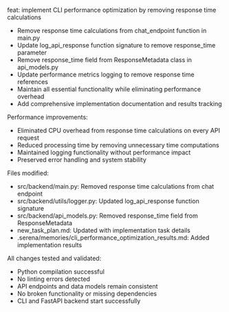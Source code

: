 feat: implement CLI performance optimization by removing response time calculations

- Remove response time calculations from chat_endpoint function in main.py
- Update log_api_response function signature to remove response_time parameter
- Remove response_time field from ResponseMetadata class in api_models.py
- Update performance metrics logging to remove response time references
- Maintain all essential functionality while eliminating performance overhead
- Add comprehensive implementation documentation and results tracking

Performance improvements:
- Eliminated CPU overhead from response time calculations on every API request
- Reduced processing time by removing unnecessary time computations
- Maintained logging functionality without performance impact
- Preserved error handling and system stability

Files modified:
- src/backend/main.py: Removed response time calculations from chat endpoint
- src/backend/utils/logger.py: Updated log_api_response function signature
- src/backend/api_models.py: Removed response_time field from ResponseMetadata
- new_task_plan.md: Updated with implementation task details
- .serena/memories/cli_performance_optimization_results.md: Added implementation results

All changes tested and validated:
- Python compilation successful
- No linting errors detected
- API endpoints and data models remain consistent
- No broken functionality or missing dependencies
- CLI and FastAPI backend start successfully
